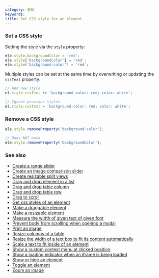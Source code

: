 ```yaml
---
category: 基础
keywords:
title: Set CSS style for an element
---
```


### Set a CSS style

Setting the style via the `style` property:

```js
ele.style.backgroundColor = 'red';
ele.style['backgroundColor'] = 'red';
ele.style['background-color'] = 'red';
```

Multiple styles can be set at the same time by overwriting or updating the `cssText` property:

```js
// Add new style
el.style.cssText += 'background-color: red; color: white';

// Ignore previous styles
el.style.cssText = 'background-color: red; color: white';
```

### Remove a CSS style

```js
ele.style.removeProperty('background-color');

// Does NOT work
ele.style.removeProperty('backgroundColor');
```

### See also

-   [Create a range slider](/create-a-range-slider)
-   [Create an image comparison slider](/create-an-image-comparison-slider)
-   [Create resizable split views](/create-resizable-split-views)
-   [Drag and drop element in a list](/drag-and-drop-element-in-a-list)
-   [Drag and drop table column](/drag-and-drop-table-column)
-   [Drag and drop table row](/drag-and-drop-table-row)
-   [Drag to scroll](/drag-to-scroll)
-   [Get css styles of an element](/get-css-styles-of-an-element)
-   [Make a draggable element](/make-a-draggable-element)
-   [Make a resizable element](/make-a-resizable-element)
-   [Measure the width of given text of given font](/measure-the-width-of-given-text-of-given-font)
-   [Prevent body from scrolling when opening a modal](/prevent-body-from-scrolling-when-opening-a-modal)
-   [Print an image](/print-an-image)
-   [Resize columns of a table](/resize-columns-of-a-table)
-   [Resize the width of a text box to fit its content automatically](/resize-the-width-of-a-text-box-to-fit-its-content-automatically)
-   [Scale a text to fit inside of an element](/scale-a-text-to-fit-inside-of-an-element)
-   [Show a custom context menu at clicked position](/show-a-custom-context-menu-at-clicked-position)
-   [Show a loading indicator when an iframe is being loaded](/show-a-loading-indicator-when-an-iframe-is-being-loaded)
-   [Show or hide an element](/show-or-hide-an-element)
-   [Toggle an element](/toggle-an-element)
-   [Zoom an image](/zoom-an-image)

